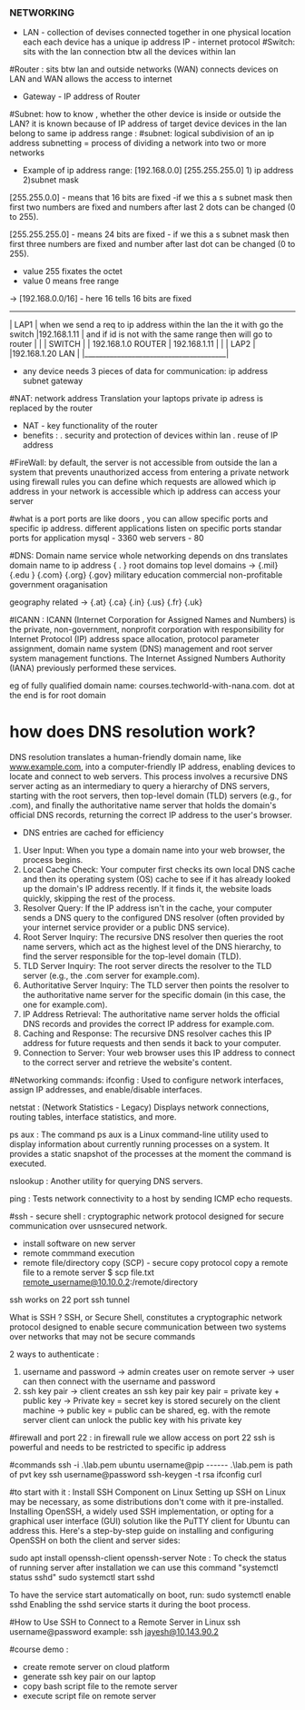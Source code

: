 



### NETWORKING
* LAN - collection of devises connected together in one physical location 
each 
each device has a unique ip address
IP - internet protocol
#Switch:
sits with the lan 
connection btw all the devices within lan 

#Router : 
sits btw lan and outside networks (WAN)
connects devices on LAN and WAN 
allows the access to internet
* Gateway - IP address of Router 

#Subnet:
how to know , whether the other device is inside or outside the LAN?
it is known because of IP address of target device
devices in the lan belong to same ip address range :
#subnet: logical subdivision of an ip address
subnetting = process of dividing a network into two or more networks

* Example of ip address range: [192.168.0.0]  [255.255.255.0]
                                1) ip address  2)subnet mask

[255.255.0.0] - means that 16 bits are fixed -if we this a s subnet mask then first two numbers are fixed and numbers after last 2 dots can be changed (0 to 255).

[255.255.255.0] - means 24 bits are fixed - if we this a s subnet mask then first three numbers are fixed and number after last dot can be changed (0 to 255).

- value 255 fixates the octet
- value 0 means free range

-> [192.168.0.0/16] - here 16 tells 16 bits are fixed
            
________________________________________
|  LAP1                                 |   when we send a req to ip address within the lan the it with go the switch
|192.168.1.11                           |     and if id is not with the same range then will go to router
|                                       |
|            SWITCH                     |
|         192.168.1.0               ROUTER 
|                                    192.168.1.11
|                                       |
| LAP2                                  |
|192.168.1.20                    LAN    |
|_______________________________________|

* any device needs 3 pieces of data for communication:
    ip address
    subnet 
    gateway

#NAT: network address Translation
your laptops private ip adress is replaced by the router 
* NAT - key functionality of the router
* benefits :
. security and protection of devices within lan 
. reuse of IP address

#FireWall:
by default, the server is not accessible from outside the lan
a system that prevents unauthorized access from entering a private network
using firewall rules you can define which requests are allowed 
which ip address in your network is accessible 
which ip address can access your server


#what is a port
ports are like doors , you can allow specific ports and specific ip address.
different applications listen on specific ports 
standar ports for application 
mysql - 3360 
web servers - 80

#DNS: Domain name service
whole networking depends on dns
translates domain name to ip address
{ . } root domains
top level domains -> {.mil}   {.edu }    {.com}     {.org}          {.gov}
                    military  education  commercial non-profitable  government
                                                     oraganisation

geography related -> {.at}   {.ca}    {.in}    {.us}    {.fr}   {.uk}

#ICANN :
ICANN (Internet Corporation for Assigned Names and Numbers) is the private, non-government, nonprofit corporation with responsibility for Internet Protocol (IP) address space allocation, protocol parameter assignment, domain name system (DNS) management and root server system management functions. The Internet Assigned Numbers Authority (IANA) previously performed these services.

eg of fully qualified domain name:
courses.techworld-with-nana.com.
dot at the end is for root domain

# how does DNS resolution work?
DNS resolution translates a human-friendly domain name, like www.example.com, into a computer-friendly IP address, enabling devices to locate and connect to web servers. This process involves a recursive DNS server acting as an intermediary to query a hierarchy of DNS servers, starting with the root servers, then top-level domain (TLD) servers (e.g., for .com), and finally the authoritative name server that holds the domain's official DNS records, returning the correct IP address to the user's browser.

- DNS entries are cached for efficiency

1. User Input:
When you type a domain name into your web browser, the process begins. 
2. Local Cache Check:
Your computer first checks its own local DNS cache and then its operating system (OS) cache to see if it has already looked up the domain's IP address recently. If it finds it, the website loads quickly, skipping the rest of the process. 
3. Resolver Query:
If the IP address isn't in the cache, your computer sends a DNS query to the configured DNS resolver (often provided by your internet service provider or a public DNS service). 
4. Root Server Inquiry:
The recursive DNS resolver then queries the root name servers, which act as the highest level of the DNS hierarchy, to find the server responsible for the top-level domain (TLD). 
5. TLD Server Inquiry:
The root server directs the resolver to the TLD server (e.g., the .com server for example.com). 
6. Authoritative Server Inquiry:
The TLD server then points the resolver to the authoritative name server for the specific domain (in this case, the one for example.com). 
7. IP Address Retrieval:
The authoritative name server holds the official DNS records and provides the correct IP address for example.com. 
8. Caching and Response:
The recursive DNS resolver caches this IP address for future requests and then sends it back to your computer. 
9. Connection to Server:
Your web browser uses this IP address to connect to the correct server and retrieve the website's content. 


#Networking commands:
ifconfig :  Used to configure network interfaces, assign IP addresses, and enable/disable interfaces.

netstat : (Network Statistics - Legacy) Displays network connections, routing tables, interface statistics, and more.

ps aux : 
The command ps aux is a Linux command-line utility used to display information about currently running processes on a system. It provides a static snapshot of the processes at the moment the command is executed.

nslookup : Another utility for querying DNS servers.

ping : Tests network connectivity to a host by sending ICMP echo requests.




#ssh - secure shell :
cryptographic network protocol designed for secure communication over usnsecured network.
- install software on new server
- remote commmand execution 
- remote file/directory copy (SCP) - secure copy protocol
copy a remote file to a remote server 
$ scp file.txt remote_username@10.10.0.2:/remote/directory

ssh works on 22 port 
ssh tunnel


What is SSH ?
SSH, or Secure Shell, constitutes a cryptographic network protocol designed to enable secure communication between two systems over networks that may not be secure
commands

 2 ways to authenticate : 
 1) username and password
    -> admin creates user on remote server 
    -> user can then connect with the username and password
 2) ssh key pair 
    -> client creates an ssh key pair
        key pair = private key + public key
    -> Private key = secret key is stored securely on the client machine 
    -> public key = public can be shared, eg. with the remote server
    client can unlock the public key with his private key 
 
#firewall and port 22 :
in firewall rule we allow access on port 22
ssh is powerful and needs to be restricted to specific ip address

#commands
ssh -i .\lab.pem ubuntu username@pip ------ .\lab.pem is path of pvt key
ssh username@password
ssh-keygen -t rsa 
ifconfig
curl

#to start with it :
Install SSH Component on Linux
Setting up SSH on Linux may be necessary, as some distributions don't come with it pre-installed. Installing OpenSSH, a widely used SSH implementation, or opting for a graphical user interface (GUI) solution like the PuTTY client for Ubuntu can address this. Here's a step-by-step guide on installing and configuring OpenSSH on both the client and server sides:

sudo apt install openssh-client openssh-server
Note : To check the status of running server after installation we can use this command "systemctl status sshd"
sudo systemctl start sshd

To have the service start automatically on boot, run:
sudo systemctl enable sshd
Enabling the sshd service starts it during the boot process.

#How to Use SSH to Connect to a Remote Server in Linux
ssh username@password
example:
ssh jayesh@10.143.90.2


#course demo :
* create remote server on cloud platform 
* generate ssh key pair on our laptop
* copy bash script file to the remote server 
* execute script file on remote server
